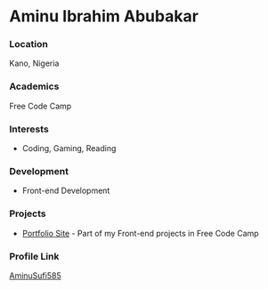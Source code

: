 # Aminu Ibrahim Abubakar

### Location

Kano, Nigeria

### Academics

Free Code Camp

### Interests

- Coding, Gaming, Reading

### Development

- Front-end Development

### Projects

- [Portfolio Site](https://aminusufi585.github.io/Portfolio/) - Part of my Front-end projects in Free Code Camp

### Profile Link

[AminuSufi585](https://github.com/AminuSufi585)
